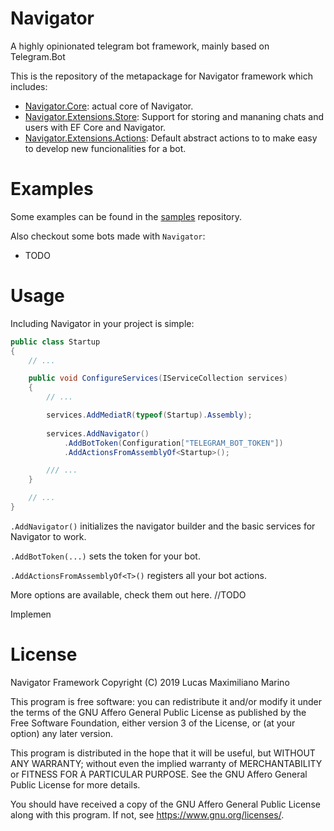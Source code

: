 # Navigator
A highly opinionated telegram bot framework, mainly based on Telegram.Bot

This is the repository of the metapackage for Navigator framework which includes:

- [Navigator.Core](https://github.com/navigatorframework/navigator.core): actual core of Navigator.
- [Navigator.Extensions.Store](https://github.com/navigatorframework/navigator.extensions.store): Support for storing and mananing chats and users with EF Core and Navigator.
- [Navigator.Extensions.Actions](https://github.com/navigatorframework/navigator.extensions.actions): Default abstract actions to to make easy to develop new funcionalities for a bot.

# Examples
Some examples can be found in the [samples](https://github.com/navigatorframework/samples) repository.

Also checkout some bots made with `Navigator`:
- TODO


# Usage
Including Navigator in your project is simple:

```csharp
public class Startup
{
    // ...

    public void ConfigureServices(IServiceCollection services)
    {
        // ...

        services.AddMediatR(typeof(Startup).Assembly);
        
        services.AddNavigator()
            .AddBotToken(Configuration["TELEGRAM_BOT_TOKEN"])
            .AddActionsFromAssemblyOf<Startup>();

        /// ...
    }

    // ...
}
```

`.AddNavigator()` initializes the navigator builder and the basic services for Navigator to work.

`.AddBotToken(...)` sets the token for your bot.

`.AddActionsFromAssemblyOf<T>()` registers all your bot actions.

More options are available, check them out here. //TODO

Implemen

# License
Navigator Framework
Copyright (C) 2019  Lucas Maximiliano Marino

This program is free software: you can redistribute it and/or modify
it under the terms of the GNU Affero General Public License as published
by the Free Software Foundation, either version 3 of the License, or
(at your option) any later version.

This program is distributed in the hope that it will be useful,
but WITHOUT ANY WARRANTY; without even the implied warranty of
MERCHANTABILITY or FITNESS FOR A PARTICULAR PURPOSE.  See the
GNU Affero General Public License for more details.

You should have received a copy of the GNU Affero General Public License
along with this program.  If not, see <https://www.gnu.org/licenses/>.